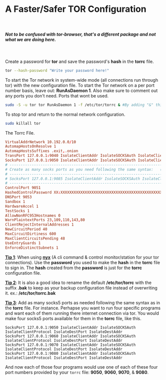 <!-- markdownlint-disable -->
<h1>A Faster/Safer TOR Configuration</h1><br>

  <h5>Not to be confused with tor-browser, that's a different package and not what we are doing here.</h5><br>

 Create a password for **tor** and save the password's **hash** in the **torrc** file.

  ```bash
  tor --hash-password "Write your password here!"
  ```

 To start the Tor network in system-wide mode (all connections run through tor) with the new configuration file.
 To start the Tor network on a per port number basis, leave out: **RunAsDaemon 1**.
 Also make sure to comment out any ports you don't need. Ports that wont be used.

  ```bash
  sudo -S -u tor tor RunAsDaemon 1 -f /etc/tor/torrc & #By adding "&" this will run in the background.
  ```

 To stop tor and return to the normal network configuration.

  ```bash
  sudo killall tor
  ```

 The Torrc File.

  ```conf
  VirtualAddrNetwork 10.192.0.0/10
  AutomapHostsOnResolve 1
  AutomapHostsSuffixes .exit,.onion
  TransPort 127.0.0.1:9040 IsolateClientAddr IsolateSOCKSAuth IsolateClientProtocol IsolateDestPort IsolateDestAddr
  SocksPort 127.0.0.1:9050 IsolateClientAddr IsolateSOCKSAuth IsolateClientProtocol IsolateDestPort IsolateDestAddr
  # ------------------------------------------------------------------------------------------------------------------
  # Create as many socks ports as you need following the same syntax:   (Example following port 9050 above)
  # ------------------------------------------------------------------------------------------------------------------
  # SocksPort 127.0.0.1:9085 IsolateClientAddr IsolateSOCKSAuth IsolateClientProtocol IsolateDestPort IsolateDestAddr
  # ------------------------------------------------------------------------------------------------------------------
  ControlPort 9051
  HashedControlPassword XX:XXXXXXXXXXXXXXXXXXXXXXXXXXXXXXXXXXXXXXXXXXXXXXXXXXXXXXXXXXXXXXX
  DNSPort 9053
  Sandbox 1
  HardwareAccel 1
  TestSocks 1
  AllowNonRFC953Hostnames 0
  WarnPlaintextPorts 23,109,110,143,80
  ClientRejectInternalAddresses 1
  NewCircuitPeriod 40
  MaxCircuitDirtiness 600
  MaxClientCircuitsPending 48
  UseEntryGuards 1
  EnforceDistinctSubnets 1
  ```

  <u><b>**Tip 1**</b></u>: When using <b><u>nyx</b></u> (A cli command & control monitor/station for your tor connections).
  Use the <b>password</b> you used to make the <b>hash</b> in the <b>torrc</b> file to sign in.
  The <b>hash</b> created from the <b>password</b> is just for the <b>torrc</b> configuration file.<br>

  <u><b>**Tip 2**</b></u>: It is also a good idea to rename the default <b>/etc/tor/torrc</b> with the suffix <b>.bak</b> to keep as your backup configuration file instead of overwriting it. ex.: <b>/etc/tor/torrc.bak</b>

  <u><b>**Tip 3**</b></u>: Add as many socks5 ports as needed following the same syntax as in the <b>torrc</b> file.
  For instance. Perhapse you want to run four specific programs and want each of them running there internet connection via tor.
  You would make four socks5 ports available for them in the <b>torrc</b> file, like this.<br>

  ```
  SocksPort 127.0.0.1:9050 IsolateClientAddr IsolateSOCKSAuth IsolateClientProtocol IsolateDestPort IsolateDestAddr
  SocksPort 127.0.0.1:9060 IsolateClientAddr IsolateSOCKSAuth IsolateClientProtocol IsolateDestPort IsolateDestAddr
  SocksPort 127.0.0.1:9070 IsolateClientAddr IsolateSOCKSAuth IsolateClientProtocol IsolateDestPort IsolateDestAddr
  SocksPort 127.0.0.1:9080 IsolateClientAddr IsolateSOCKSAuth IsolateClientProtocol IsolateDestPort IsolateDestAddr
  ```

 And now each of those four programs would use one of each of these four port numbers provided by your `torrc` file: **9050**, **9060**, **9070**, & **9080**.

